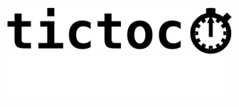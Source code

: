![A logo with the word tictoc followed by a stopwatch emoji](./.docs/logoLightMode.png#gh-light-mode-only)
![A logo with the word tictoc followed by a stopwatch emoji](./.docs/logoDarkMode.png#gh-dark-mode-only)
